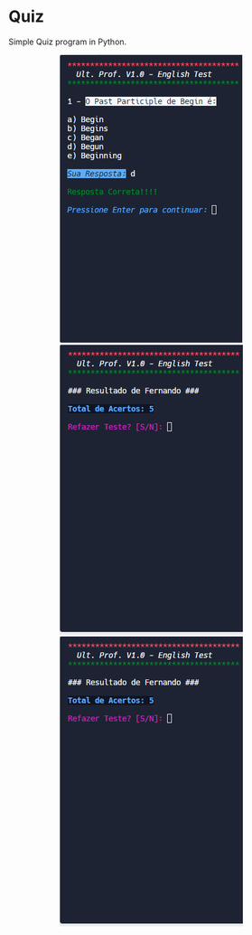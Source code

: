 # Quiz
 Simple Quiz program in Python.

<div align="center">
   <img src="preview1.png">
   <img src="preview2.png">
   <img src="preview3.png">
</div>
